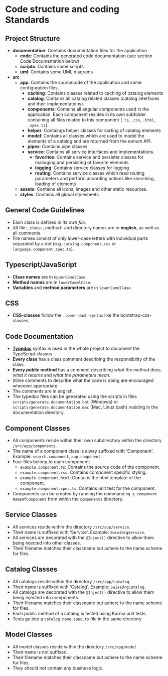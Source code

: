 # Code structure and coding Standards

## Project Structure

- **documentation**: Contains documentation files for the application
	- **code**: Contains the generated code documentation (see section Code Documentation below)
	- **scripts**: Contains some scripts
	- **uml**: Contains some UML diagrams
- **src**
	- **app**: Contains the sourcecode of the application and some configuration files.
		- **caching**: Contains classes related to caching of catalog elements
		- **catalog**: Contains all catalog related classes (catalog interfaces and their implementations).
		- **components**: Contains all angular components used in the application. Each component resides in its own subfolder containing all files related to this component (`.ts`, `.css`, `.html`, `.spec.ts`).
		- **helper**: Contaings helper classes for sorting of catalog elements
		- **model**: Contains all classes which are used to model the elements of a catalog and are returned from the eonum API.
		- **pipes**: Contains pipe classes
		- **service**: Contains all service interfaces and implementations.
			- **favorites**: Contains service and persister classes for managing and persisting of favorite elements
			- **logging**: Contains service classes for logging
			- **routing**: Contains service classes which read routing parameters and perform according actions like searching, loading of elements
	- **assets**: Contains all icons, images and other static resources.
	- **styles**: Contains all global stylesheets.

## General Code Guidelines

- Each class is defined in *its own file*.
- All file-, class-, method- and directory names are in **english**, as well as all comments.
- File names consist of only lower-case letters with individual parts separated by a dot (e.g. `catalog.component.css` or `language.component.spec.ts`).

## Typescript/JavaScript
- **Class names** are in `UpperCamelCase`.
- **Method names** are in `lowerCamelCase`.
- **Variables** and **method parameters** are in `lowerCamelCase`.

## CSS

- **CSS-classes** follow the `.lower-dash-syntax` like the bootstrap-css-classes.

## Code Documentation

- [**Typedoc**](http://typedoc.org) syntax is used in the whole project to document the TypeScript classes
- **Every class** has a class comment describing the responsibility of the class.
- **Every public method** has a comment describing *what the method does*, *what it returns* and *what the parameters mean*.
- Inline comments to describe what the code is doing are encouraged wherever appropriate.
- The comments are in english.
- The typedoc files can be generated using the scripts in files `scripts/generate.documentation.bat` (Windows) or `scripts/generate.documentation.mac` (Mac, Linux bash) residing in the documentation directory.

## Component Classes

- All components reside within their own subdirectory within the directory `/src/app/components`.
- The name of a component class is alway suffixed with 'Component'. Example: `search.component`, `app.component`.
- Four files belong to each component:
	- `example.component.ts`: Contains the source code of the component.
	- `example.component.css`: Contains component specific styling.
	- `example.component.html`: Contains the html template of the component.
	- `example.component.spec.ts`: Contains unit test for the component.
- Components can be created by running the command `ng g component NameOfComponent` from within the `components` directory.

## Service Classes

- All services reside within the directory `/src/app/service`.
- Their name is suffixed with 'Service'. Example: `SwissDrgService`.
- All services are decorated with the `@Inject()` directive to allow them being injected into other classes.
- Their filename matches their classname but adhere to the name scheme for files.

## Catalog Classes

- All catalogs reside within the directory `/src/app/catalog`.
- Their name is suffixed with 'Catalog'. Example: `SwissDrgCatalog`.
- All catalogs are decorated with the `@Inject()` directive to allow them being injected into components.
- Their filename matches their classname but adhere to the name scheme for files.
- Each public method of a catalog is tested using Karma unit tests.
- Tests go into a `catalog.name.spec.ts` file in the same directory

## Model Classes

- All model classes reside within the directory `/src/app/model`.
- Their name is not suffixed.
- Their filename matches their classname but adhere to the name scheme for files.
- They should not contain any business logic.